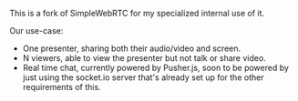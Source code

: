 This is a fork of SimpleWebRTC for my specialized internal use of it.

Our use-case:

* One presenter, sharing both their audio/video and screen.
* N viewers, able to view the presenter but not talk or share video.
* Real time chat, currently powered by Pusher.js, soon to be powered by just using the socket.io server that's already set up for the other requirements of this. 
